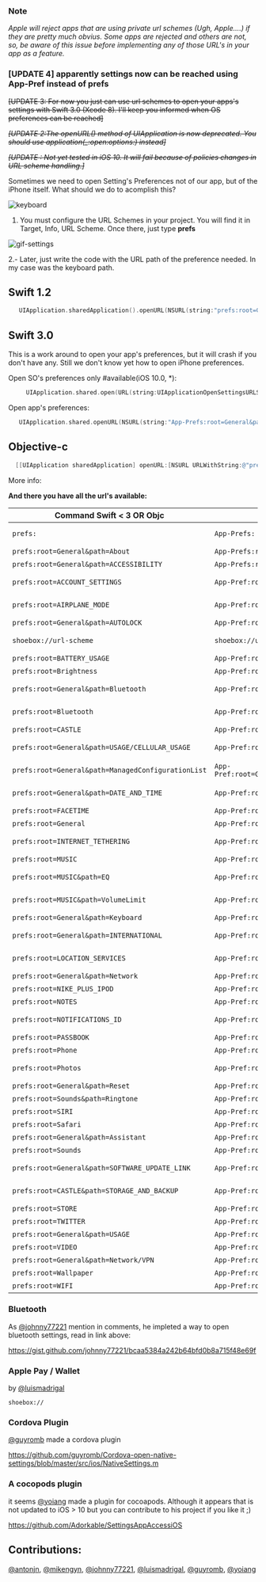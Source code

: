 ### Note 
_Apple will reject apps that are using private url schemes (Ugh, Apple....) if they are pretty much obvius. Some apps are rejected and others are not, so, be aware of this issue before implementing any of those URL's in your app as a feature._

### [UPDATE 4] apparently settings now can be reached using App-Pref instead of prefs

~~[UPDATE 3: For now you just can use url schemes to open your apps's settings with Swift 3.0 (Xcode 8). I'll keep you informed when OS preferences can be reached]~~

~~*[UPDATE 2:The openURL() method of UIApplication is now deprecated. You should use application(_:open:options:) instead]*~~

~~*[UPDATE : Not yet tested in iOS 10. It will fail because of policies changes in URL scheme handling.]*~~



Sometimes we need to open Setting's Preferences not of our app, but of the iPhone itself. What should we do to acomplish this?


![keyboard](https://cloud.githubusercontent.com/assets/724536/9033179/41e2d7be-39c5-11e5-8c25-8d123923ae94.gif)


 1. You must configure the URL Schemes in your project. You will find it in Target, Info, URL Scheme. Once there, just type **prefs** 

![gif-settings](https://cloud.githubusercontent.com/assets/724536/9033051/567a347a-39c4-11e5-9885-1e26460beab3.gif)

 2.- Later, just write the code with the URL path of the preference needed. In my case was the keyboard path.

## Swift 1.2

```swift
   UIApplication.sharedApplication().openURL(NSURL(string:"prefs:root=General&path=Keyboard")!)
```

## Swift 3.0
 
 This is a work around to open your app's preferences, but it will crash if you don't have any. Still we don't know yet how to open iPhone preferences. 
 
Open SO's preferences only #available(iOS 10.0, *):

```swift
     UIApplication.shared.open(URL(string:UIApplicationOpenSettingsURLString)!)
```
      

Open app's preferences:   
 
   ```swift
      UIApplication.shared.openURL(NSURL(string:"App-Prefs:root=General&path=Keyboard")! as URL)
   ```

## Objective-c

  ```objective-c
    [[UIApplication sharedApplication] openURL:[NSURL URLWithString:@"prefs:root=General&path=Keyboard"]];
  ```

More info:

**And there you have all the url's available:**
    
| Command Swift < 3 OR Objc | Swift 3 | Description |
| --- | --- | --- |
| `prefs:` | `App-Prefs:` | The **topmost level** General |
| `prefs:root=General&path=About` | `App-Prefs:root=General&path=About` | About |
| `prefs:root=General&path=ACCESSIBILITY` | `App-Prefs:root=General&path=ACCESSIBILITY` | Accessibility |
| `prefs:root=ACCOUNT_SETTINGS` |`App-Pref:root=ACCOUNT_SETTINGS` | Account Settings |
| `prefs:root=AIRPLANE_MODE` | `App-Pref:root=AIRPLANE_MODE` | Airplane Mode |
| `prefs:root=General&path=AUTOLOCK` | `App-Pref:root=General&path=AUTOLOCK` | Autolock |
| `shoebox://url-scheme` | `shoebox://url-scheme` | Apple Pay / Wallet |
| `prefs:root=BATTERY_USAGE` | `App-Pref:root=BATTERY_USAGE` | Batery |
| `prefs:root=Brightness` | `App-Pref:root=Brightness` | Brightness |
| `prefs:root=General&path=Bluetooth` | `App-Pref:root=General&path=Bluetooth` | Bluetooth iOS < 9 |
| `prefs:root=Bluetooth` | `App-Pref:root=Bluetooth` | Bluetooth iOS > 9 |
| `prefs:root=CASTLE` | `App-Pref:root=CASTLE` | Castle |
| `prefs:root=General&path=USAGE/CELLULAR_USAGE` | `App-Pref:root=General&path=USAGE/CELLULAR_USAGE` | Cellular Usage |
| `prefs:root=General&path=ManagedConfigurationList` | `App-Pref:root=General&path=ManagedConfigurationList` | Configuration List|
| `prefs:root=General&path=DATE_AND_TIME` | `App-Pref:root=General&path=DATE_AND_TIME` | Date and Time |
| `prefs:root=FACETIME` | `App-Pref:root=FACETIME` | Facetime |
| `prefs:root=General` | `App-Pref:root=General` | General |
| `prefs:root=INTERNET_TETHERING` | `App-Pref:root=INTERNET_TETHERING` | Internet Tethering|
| `prefs:root=MUSIC` | `App-Pref:root=MUSIC` | iTunes |
| `prefs:root=MUSIC&path=EQ` | `App-Pref:root=MUSIC&path=EQ` | iTunes Equalizer|
| `prefs:root=MUSIC&path=VolumeLimit` | `App-Pref:root=MUSIC&path=VolumeLimit` | iTunes Volume |
| `prefs:root=General&path=Keyboard` | `App-Pref:root=General&path=Keyboard` | Keyboard |
| `prefs:root=General&path=INTERNATIONAL` | `App-Pref:root=General&path=INTERNATIONAL` | Lang International |
| `prefs:root=LOCATION_SERVICES` | `App-Pref:root=LOCATION_SERVICES` | Location Services |
| `prefs:root=General&path=Network` | `App-Pref:root=General&path=Network` | Network|
| `prefs:root=NIKE_PLUS_IPOD` | `App-Pref:root=NIKE_PLUS_IPOD` | Nike iPod |
| `prefs:root=NOTES` |`App-Pref:root=NOTES` |  Notes|
| `prefs:root=NOTIFICATIONS_ID` | `App-Pref:root=NOTIFICATIONS_ID` | Notifications ID |
| `prefs:root=PASSBOOK` | `App-Pref:root=PASSBOOK` | Passbook |
| `prefs:root=Phone` | `App-Pref:root=Phone` | Phone|
| `prefs:root=Photos` | `App-Pref:root=Photos` | Photo Camera Roll |
| `prefs:root=General&path=Reset` | `App-Pref:root=General&path=Reset` | Reset |
| `prefs:root=Sounds&path=Ringtone` | `App-Pref:root=Sounds&path=Ringtone` | Ringtone|
| `prefs:root=SIRI` | `App-Pref:root=SIRI` | Siri|
| `prefs:root=Safari` | `App-Pref:root=Safari` | Safari |
| `prefs:root=General&path=Assistant` | `App-Pref:root=General&path=Assistant` | Siri|
| `prefs:root=Sounds` | `App-Pref:root=Sounds` | Sounds |
| `prefs:root=General&path=SOFTWARE_UPDATE_LINK` | `App-Pref:root=General&path=SOFTWARE_UPDATE_LINK` | Software Update|
| `prefs:root=CASTLE&path=STORAGE_AND_BACKUP` | `App-Pref:root=CASTLE&path=STORAGE_AND_BACKUP` | Storage & Backup |
| `prefs:root=STORE` | `App-Pref:root=STORE` | Store |
| `prefs:root=TWITTER` | `App-Pref:root=TWITTER` | Twitter|
| `prefs:root=General&path=USAGE` | `App-Pref:root=General&path=USAGE` | Usage |
| `prefs:root=VIDEO` | `App-Pref:root=VIDEO` | Video|
| `prefs:root=General&path=Network/VPN` | `App-Pref:root=General&path=Network/VPN` | VPN |
| `prefs:root=Wallpaper` | `App-Pref:root=Wallpaper` | Wallpaper|
| `prefs:root=WIFI` | `App-Pref:root=WIFI` | WIFI |

### Bluetooth
As [@johnny77221](https://gist.github.com/johnny77221) mention in comments, he impleted a way to open bluetooth settings, read in link above:

 https://gist.github.com/johnny77221/bcaa5384a242b64bfd0b8a715f48e69f

### Apple Pay / Wallet
by [@luismadrigal](https://gist.github.com/luismadrigal)

    shoebox://

### Cordova Plugin
[@guyromb](https://gist.github.com/guyromb) made a cordova plugin

https://github.com/guyromb/Cordova-open-native-settings/blob/master/src/ios/NativeSettings.m

### A cocopods plugin
it seems [@yoiang](https://gist.github.com/yoiang) made a plugin for cocoapods. Although it appears that is not updated to iOS > 10 but you can contribute to his project if you like it ;)

https://github.com/Adorkable/SettingsAppAccessiOS

## Contributions: 

[@antonjn](https://gist.github.com/antonjn), [@mikengyn](https://gist.github.com/mikengyn), [@johnny77221](https://gist.github.com/johnny77221), [@luismadrigal](https://gist.github.com/luismadrigal), [@guyromb](https://gist.github.com/guyromb), [@yoiang](https://gist.github.com/yoiang)